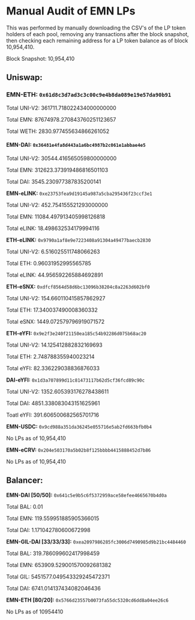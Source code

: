 # Manual Audit of EMN LPs

This was performed by manually downloading the CSV's of the LP token holders of each pool, removing any transactions after the block snapshot, then checking each remaining address for a LP token balance as of block 10,954,410. 

Block Snapshot: 10,954,410

## Uniswap: 

### **EMN-ETH:** `0x61d8c3d7ad3c3c00c9e4b8da089e19e57da90b91`

Total UNI-V2: 361711.718022434000000000

Total EMN: 87674978.270843760251123657

Total WETH: 2830.977455634866261052

#### **EMN-DAI:** `0x36481e4fa8d443a1a6bc4987b2c061e1abbae4e5`

Total UNI-V2: 30544.416565059800000000

Total EMN: 312623.373919486816501103

Total DAI: 3545.230977387835200141

**EMN-eLINK:** `0xe23753fea9d19145a987a5cba295436f23ccf3e1`

Total UNI-V2: 452.754155521293000000

Total EMN: 11084.497913405998126818

Total eLINK: 18.498632534179994116

**ETH-eLINK:** `0x9790a1af8e9e7223408a91304a49477baecb2830`

Total UNI-V2: 6.516025511748066263

Total ETH: 0.96031952995565785

Total eLINK: 44.956592265884692891

**ETH-eSNX:** `0xdfcf8564d58d6bc13096b38204c8a2263d602bf0`

Total UNI-V2: 154.660110415857862927

Total ETH: 17.340037490008360332

Total eSNX: 1449.072579796919071572

**ETH-eYFI:** `0x9e2f3e240f21150ea185c54b92286d075b68ac20`

Total UNI-V2: 14.125412882832169693

Total ETH: 2.748788355940023214

Total eYFI: 82.336229038836876033

**DAI-eYFI:** `0x1d3a707899d11c81473117b62d5cf36fcd89c90c`

Total UNI-V2: 1352.605393176278438611

Total DAI: 4851.338083043151625961

Toatl eYFI: 391.606500682565701716

**EMN-USDC:** `0x9cd988a351da36245e055716e5ab2fd663bfb0b4`

No LPs as of 10,954,410

**EMN-eCRV:** `0x204e503170a5b02b8f125bbbb4415888452d7b86`

No LPs as of 10,954,410

## Balancer: 

**EMN-DAI [50/50]:** `0x641c5e9b5c6f5372959ace58efee4665670b4d0a`

Total BAL: 0.01

Total EMN: 119.559951885905366015

Total DAI: 1.171042780600672998

**EMN-GIL-DAI [33/33/33]:** `0xea2097986285fc3006d7490985d9b21bc4484460`

Total BAL: 319.786099602417998459

Total EMN: 653909.529001570092681382

Total GIL: 5451577.049543329245472371

Total DAI: 6741.014137434082046436

**EMN-ETH [80/20]:** `0x5766d23557b0073fa55dc5320cd6dd8a04ee26c6`

No LPs as of 10954410
